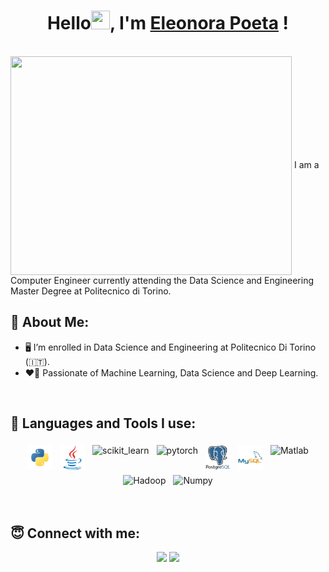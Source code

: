 <!--Greetings-->
<h1 align="center">Hello<img src="https://raw.githubusercontent.com/MartinHeinz/MartinHeinz/master/wave.gif" height="30px" width="30px">, I'm <b><a href="https://www.linkedin.com/in/taranpreet-kaur-dhiman-64baab1b6/" target="_blank">Eleonora Poeta</a></b> !</h1>
<!-- <p align="left"> <img src="https://komarev.com/ghpvc/?username=thetarandhiman" alt="Taran's profile views"> -->
<br>  
<!--Short Descriptive Para-->
<img width="450px" align="center" height="350px" src="https://cdn.dribbble.com/users/4435100/screenshots/15114878/media/4c6a0c6609a93d143bb24302f91a8657.gif">
I am a Computer Engineer currently attending the Data Science and Engineering Master Degree at Politecnico di Torino.   

<!--Learnings-->
## 🙋 About Me:
- 🖥️ I’m enrolled in Data Science and Engineering at Politecnico Di Torino (🇮🇹).
- ❤️‍🔥 Passionate of Machine Learning, Data Science and Deep Learning.
<br>



## 🚀 Languages and Tools I use:


<p align="center"> 
<img src="https://raw.githubusercontent.com/github/explore/80688e429a7d4ef2fca1e82350fe8e3517d3494d/topics/python/python.png" alt="Python" height="40" style="vertical-align:top; margin:4px">
<img src="https://raw.githubusercontent.com/devicons/devicon/master/icons/java/java-original.svg" 
     alt="Java" height="40" style="vertical-align:top; margin:4px"> 
  <img src="https://upload.wikimedia.org/wikipedia/commons/0/05/Scikit_learn_logo_small.svg" alt="scikit_learn"
     height="40" style="vertical-align:top; margin:4px"> 
 <img src="https://www.vectorlogo.zone/logos/pytorch/pytorch-icon.svg" alt="pytorch"
     height="40" style="vertical-align:top; margin:4px"> 
 <img src="https://raw.githubusercontent.com/devicons/devicon/master/icons/postgresql/postgresql-original-wordmark.svg" alt="postgresql"
     height="40" style="vertical-align:top; margin:4px"> 
 <img src="https://raw.githubusercontent.com/devicons/devicon/master/icons/mysql/mysql-original-wordmark.svg" 
     alt="mysql" height="40" style="vertical-align:top; margin:4px"> 
  <img src="https://upload.wikimedia.org/wikipedia/commons/thumb/2/21/Matlab_Logo.png/668px-Matlab_Logo.png"  
     alt="Matlab" height="40" style="vertical-align:top; margin:4px"> 
  <img src="https://www.vectorlogo.zone/logos/apache_hadoop/apache_hadoop-ar21.svg"  
     alt="Hadoop" height="40" style="vertical-align:top; margin:4px"> 
  <img src="https://www.vectorlogo.zone/logos/numpy/numpy-ar21.svg"  
     alt="Numpy" height="40" style="vertical-align:top; margin:4px"> 
</p>
<br>


<!--Contact Part-->
## 😇 Connect with me:
<p align="center">
 <a href = "https://www.linkedin.com/in/eleonora-poeta-71a0b71a4/?locale=en_US"><img src="https://img.icons8.com/fluent/48/000000/linkedin.png"/></a>
 <a href = "mailto:eleonorapoeta@gmail.com"><img src="https://img.icons8.com/color/50/000000/gmail-new.png"/><a>
</p>

<!--The end of Readme.md-->
